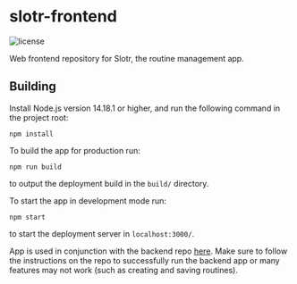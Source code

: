 
# slotr-frontend

![license](https://img.shields.io/github/license/spiritinchains/slotr-frontend)

Web frontend repository for Slotr, the routine management app.

## Building

Install Node.js version 14.18.1 or higher, and run the following command in the project root:

`npm install`

To build the app for production run:

`npm run build`

to output the deployment build in the `build/` directory.

To start the app in development mode run:

`npm start`

to start the deployment server in `localhost:3000/`.

App is used in conjunction with the backend repo [here](https://www.github.com/FireBlaze236/slotr-server). Make sure to follow the instructions on the repo to successfully run the backend app or many features may not work (such as creating and saving routines).
